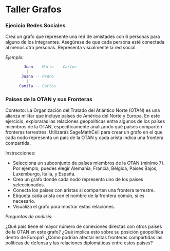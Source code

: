 # Taller Grafos

### Ejecicio Redes Sociales
Crea un grafo que represente una red de amistades con 6 personas para alguno de los integrantes. Asegúrese de que cada persona esté conectada al menos otra personas. Representa visualmente la red social.

*Ejemplo:*
```lua
        Juan -- Maria -- Carlos
         |
       Juana -- Pedro
         |
      Camila -- Carlos
```

### Países de la OTAN y sus Fronteras
Contexto:
La Organización del Tratado del Atlántico Norte (OTAN) es una alianza militar que incluye países de América del Norte y Europa. En este ejercicio, explorarás las relaciones geopolíticas entre algunos de los países miembros de la OTAN, específicamente analizando qué países comparten fronteras terrestres. Utilizarás SageMathCell para crear un grafo en el que cada nodo representa un país de la OTAN y cada arista indica una frontera compartida.

Instrucciones:

- Selecciona un subconjunto de países miembros de la OTAN (minimo 7). Por ejemplo, puedes elegir Alemania, Francia, Bélgica, Países Bajos, Luxemburgo, Italia, y España.
- Crea un grafo donde cada nodo representa uno de los países seleccionados.
- Conecta los países con aristas si comparten una frontera terrestre.
- Etiqueta cada arista con el nombre de la frontera común, si es necesario.
- Visualiza el grafo para mostrar estas relaciones.

*Preguntas de análisis:*

¿Qué país tiene el mayor número de conexiones directas con otros países de la OTAN en este grafo? ¿Qué implica esto sobre su posición geopolítica dentro de Europa?
¿Cómo podrían afectar estas fronteras compartidas las políticas de defensa y las relaciones diplomáticas entre estos países?
